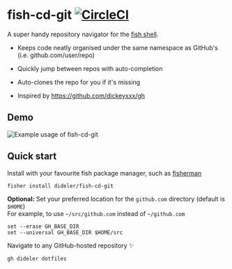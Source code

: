 # fish-cd-git [![CircleCI](https://circleci.com/gh/dideler/fish-cd-git.svg?style=svg)](https://circleci.com/gh/dideler/fish-cd-git)

A super handy repository navigator for the [fish shell][].

- Keeps code neatly organised under the same namespace as GitHub's
  (i.e. github.com/user/repo)

- Quickly jump between repos with auto-completion

- Auto-clones the repo for you if it's missing

- Inspired by https://github.com/dickeyxxx/gh

## Demo

![Example usage of fish-cd-git](https://user-images.githubusercontent.com/497458/42415491-4240ed94-8248-11e8-8ad3-ba19b01d626d.gif)

## Quick start

Install with your favourite fish package manager, such as [fisherman][]
```fish
fisher install dideler/fish-cd-git
```

**Optional:** Set your preferred location for the `github.com` directory (default is `$HOME`)  
For example, to use `~/src/github.com` instead of `~/github.com`
```fish
set --erase GH_BASE_DIR
set --universal GH_BASE_DIR $HOME/src
```

Navigate to any GitHub-hosted repository :sparkles:
```fish
gh dideler dotfiles
```

[fish shell]: https://fishshell.com/
[fisherman]: https://github.com/fisherman/fisherman
